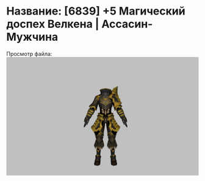 # Название: [6839] +5 Магический доспех Велкена | Ассасин-Мужчина

Просмотр файла:
![p060023.png](p060023.png)